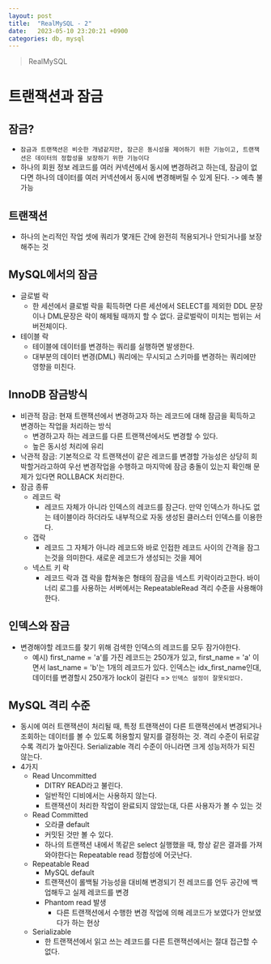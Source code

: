 ```yaml
---
layout: post
title:  "RealMySQL - 2"
date:   2023-05-10 23:20:21 +0900
categories: db, mysql
---
```


> RealMySQL

# 트랜잭션과 잠금

## 잠금?
- `잠금과 트랜잭션은 비슷한 개념같지만, 잠근은 동시성을 제어하기 위한 기능이고, 트랜잭션은 데이터의 정합성을 보장하기 위한 기능이다`
- 하나의 회원 정보 레코드를 여러 커넥션에서 동시에 변경하려고 하는데, 잠금이 없다면 하나의 데이터를 여러 커넥션에서 동시에 변경해버릴 수 있게 된다. -> 예측 불가능


## 트랜잭션
- 하나의 논리적인 작업 셋에 쿼리가 몇개든 간에 완전히 적용되거나 안되거나를 보장해주는 것

## MySQL에서의 잠금
- 글로벌 락
    - 한 세션에서 클로벌 락을 획득하면 다른 세션에서 SELECT를 제외한 DDL 문장이나 DML문장은 락이 해제될 때까지 할 수 없다. 글로벌락이 미치는 범위는 서버전체이다.
- 테이블 락
    - 테이블에 데이터를 변경하는 쿼리를 실행하면 발생한다.
    - 대부분의 데이터 변경(DML) 쿼리에는 무시되고 스키마를 변경하는 쿼리에만 영향을 미친다.

## InnoDB 잠금방식
- 비관적 잠금: 현재 트랜잭션에서 변경하고자 하는 레코드에 대해 잠금을 획득하고 변경하는 작업을 처리하는 방식
    - 변경하고자 하는 레코드를 다른 트랜잭션에서도 변경할 수 있다.
    - 높은 동시성 처리에 유리
- 낙관적 잠금: 기본적으로 각 트랜잭션이 같은 레코드를 변경할 가능성은 상당히 희박할거라고하여 우선 변경작업을 수행하고 마지막에 잠금 충돌이 있는지 확인해 문제가 있다면 ROLLBACK 처리한다.
- 잠금 종류
    - 레코드 락
        - 레코드 자체가 아니라 인덱스의 레코드를 잠근다. 만약 인덱스가 하나도 없는 테이블이라 하더라도 내부적으로 자동 생성된 클러스터 인덱스를 이용한다.
    - 갭락
        - 레코드 그 자체가 아니라 레코드와 바로 인접한 레코드 사이의 간격을 잠그는것을 의미한다. 새로운 레코드가 생성되는 것을 제어
    - 넥스트 키 락
        - 레코드 락과 갭 락을 합쳐놓은 형태의 잠금을 넥스트 키락이라고한다. 바이너리 로그를 사용하는 서버에서는 RepeatableRead 격리 수준을 사용해야한다.

## 인덱스와 잠금
- 변경해야할 레코드를 찾기 위해 검색한 인덱스의 레코드를 모두 잠가야한다.
    - 예시) first_name = 'a'를 가진 레코드는 250개가 있고, first_name = 'a' 이면서 last_name = 'b'는 1개의 레코드가 있다. 인덱스는 idx_first_name인대, 데이터를 변경할시 250개가 lock이 걸린다 => `인덱스 설정이 잘못되었다.`

## MySQL 격리 수준
- 동시에 여러 트랜잭션이 처리될 때, 특정 트랜잭션이 다른 트랜잭션에서 변경되거나 조회하는 데이터를 볼 수 있도록 허용할지 말지를 결정하는 것. 격리 수준이 뒤로갈수록 격리가 높아진다. Serializable 격리 수준이 아니라면 크게 성능저하가 되진 않는다.
- 4가지
    - Read Uncommitted
        - DITRY READ라고 불린다.
        - 일반적인 디비에서는 사용하지 않는다.
        - 트랜잭션이 처리한 작업이 완료되지 않았는대, 다른 사용자가 볼 수 있는 것
    - Read Committed
        - 오라클 default
        - 커밋된 것만 볼 수 있다.
        - 하나의 트랜잭션 내에서 똑같은 select 실행했을 때, 항상 같은 결과를 가져와야한다는 Repeatable read 정합성에 어긋난다.
    - Repeatable Read
        - MySQL default
        - 트랜잭션이 롤백될 가능성을 대비해 변경되기 전 레코드를 언두 공간에 백업해두고 실제 레코드를 변경
        - Phantom read 발생
            - 다른 트랜잭션에서 수행한 변경 작업에 의해 레코드가 보였다가 안보였다가 하는 현상
    - Serializable
        - 한 트랜잭션에서 읽고 쓰는 레코드를 다른 트랜잭션에서는 절대 접근할 수 없다.